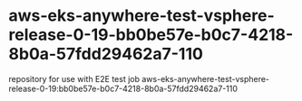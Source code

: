 # aws-eks-anywhere-test-vsphere-release-0-19-bb0be57e-b0c7-4218-8b0a-57fdd29462a7-110
repository for use with E2E test job aws-eks-anywhere-test-vsphere-release-0-19:bb0be57e-b0c7-4218-8b0a-57fdd29462a7-110
